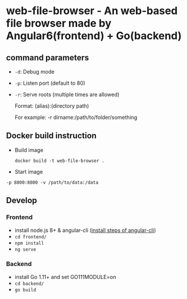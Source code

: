 
# web-file-browser - An web-based file browser made by Angular6(frontend) + Go(backend)

## command parameters

- `-d`: Debug mode
- `-p`: Listen port (default to 80)
- `-r`: Serve roots (multiple times are allowed)

	Format: (alias):(directory path)

	For example: -r dirname:/path/to/folder/something


## Docker build instruction

- Build image

	`docker build -t web-file-browser .`

- Start image

```docker run -d \
-p 8800:8800 -v /path/to/data:/data
```

## Develop

### Frontend

- install node.js 8+ & angular-cli ([install steps of angular-cli][angular-cli])
- `cd frontend/`
- `npm install`
- `ng serve`

### Backend

- install Go 1.11+ and set GO111MODULE=on
- `cd backend/`
- `go build`

[angular-cli]: https://github.com/angular/angular-cli/wiki